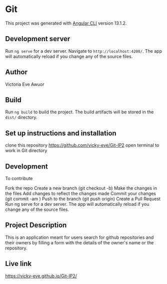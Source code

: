 # Git

This project was generated with [Angular CLI](https://github.com/angular/angular-cli) version 13.1.2.

## Development server

Run `ng serve` for a dev server. Navigate to `http://localhost:4200/`. The app will automatically reload if you change any of the source files.

## Author

Victoria Eve Awuor

## Build

Run `ng build` to build the project. The build artifacts will be stored in the `dist/` directory.

## Set up instructions and installation

 clone this repository https://github.com/vicky-eve/Git-IP2
 open terminal to work in Git directory

## Development

 To contribute


 Fork the repo
 Create a new branch (git checkout -b)
 Make the  changes in the files
 Add changes to reflect the changes made
 Commit your changes (git commit -am )
 Push to the branch (git push origin)
 Create a Pull Request
 Run ng serve for a dev server. The app will automatically reload if you change any of the source files.

## Project Description

This is an application meant for users search for github repositories and their owners by filling a form with the details of the owner's name or the repository.

## Live link
 https://vicky-eve.github.io/Git-IP2/

